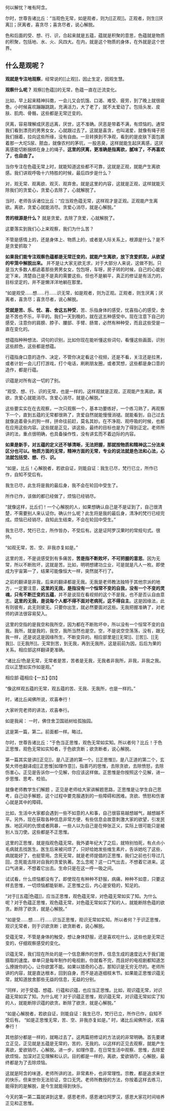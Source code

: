
何以解忧？唯有阿含。      

尔时，世尊告诸比丘：“当观色无常，如是观者，则为[[正观]]。正观者，则生[[厌离]]；厌离者，喜贪尽；喜贪尽者，说心解脱。

色和后面的受、想、行、识，合起来就是五蕴，蕴就是积聚的意思，色蕴就是物质的积聚，包括地、水、火、风四大。在内，就是这个物质的身体，在外就是这个世界。

## 什么是观呢？

**观就是专注地观察**，经常说的[[止观]]，因止生定，因观生慧。

**观察什么呢？** 观察[[色蕴]]的无常，色蕴一直在迁流变化。

比如，早上起来精神抖擞，一会儿又会饥饿、口渴、难受、疲劳，到了晚上就很疲惫。小时候喜欢蹦蹦跳跳，充满活力，大了老了，就不太爱动了。包括头发、皮肤、肌肉、骨骼，这些都是无常迁变的。

厌离，容易理解成厌恶远离，厌世，这不准确。厌恶是带着不满，有烦恼的。通常我们看到漂亮的男男女女，心就跟过去了。这就是喜贪，也叫渴爱，就像有绳子把我们捆着，拉向这些所缘，没有自由。一旦转换到不净观，看到的是皮肤下面包裹着那一大坨S尿、脓血，就像农村的茅坑，一股恶臭，这样就能生起厌离感，这厌离感能切断捆绑在身上的绳子。**这里的厌离，更准确是指离欲，腻味了，不再喜欢了，也自由了。**

当你专注在色蕴无常上时，就能知道这些都不可靠，这就是正观，就能产生离欲感。我们讲观呼吸十六特胜的时候，最后四步是什么？

对，观无常、观离欲、观灭、观弃舍。就是这里的内容，这就是正观，这样就能灭除我们的贪爱心，贪爱心去除了，心就解脱了。

当时，老师告诉诸位比丘：“应当观色蕴无常，这样观才是正观。正观能产生离欲。离欲，贪爱心就能消尽。贪爱心消尽，就是心解脱。”  

**苦的根源是什么？** 就是贪爱。去除了贪爱，心就解脱了。

这要落实到我们心上来观察，我们为什么苦？

不管是感情上的，还是身体上、物质上的，或者是人际关系上，根源是什么？是不是贪爱抓取？

**如果我们能专注观察色蕴都是无常迁变的，就能产生离欲，放下贪爱抓取，从欲望的牢笼中解脱出来。** 并不是让大家无欲无求，对于大部分人来说，这做不到。只是当大多数人都追着那些男男女女，包包呀，车呀，房子转的时候，自己的心能安定下来，清楚自己是不是真的需要这些。但也不是躺平，真正的修证是有活力的，目标坚定的，并不是懒洋洋地躺在那里。

“如是观受……想……行……识无常，如是观者，则为正观。正观者，则生厌离；厌离者，喜贪尽；喜贪尽者，说心解脱。

**受就是苦、乐、忧、喜、舍这五种受**，苦、乐指身体的感受，忧喜指心的感受，舍是不苦也不乐，平平的。我们一天到晚的，就在这五种感受中。现在注意下自己的感受，注意你的肩膀、脖子、腰部、手臂、肠胃，必然有种种受，而且这些受是一直在变化的。

想蕴指种种想法、词句的识别，比如你现在能听懂这些词句，看懂这些画面，识别这些颜色，这些都是想蕴。

行蕴指身口意的造作、决定，不管你决定看这个视频，还是不看，关注还是拉黑，或者计划一会儿打打游戏，打个电话，刷刷朋友圈，或者冥想，这些都是身口意的造作，都是行蕴。

识蕴是对所有这一切的了别。

“观受、想、行、识的无常，也是一样的。这样观就是正观，正观能产生离欲。离欲，贪爱心就能消尽。贪爱心消尽，就是心解脱。”

这些要实实在在去观察，一次只观察一个，基本功要练好，一个练习熟了，再观察下一个，直到五蕴的无常都很熟了，贪爱自然就能慢慢消褪。就能看到，自己过去就像追着骨头的狗一样，拼命往前赶，莫名其妙。在不净观、观呼吸的时候，也都在应用这些内容。这些就是正见，讲这些，最终的目标也是为了得到正定。老师所讲的法，重点很明确，也具备操作性，没有讲玄而不着边际的内容。

**如果是新手，对五蕴的定义还不够清晰，无法把握，那就按物质和精神这二分法来区分也可以。物质方面的无常，精神方面的无常，专业的说法就是色法和心法，心法就包括受、想、行、识。**

“如是，比丘！心解脱者，若欲自证，则能自证：我生已尽，梵行已立，所作已作，自知不受后有。

我生已尽，此生将是我的最后身，我不会在轮回中受生了。

所作已作，该做的都已经做了，烦恼已经销尽。

“就像这样，比丘们！一个心解脱的人，如果想确认自己是不是证到了，自己很清楚，不需要别人来认证你。确认什么呢？此生将是我的最后身，清净的梵行已经完成。烦恼已经销尽，自知此生结束，不会在轮回中受生。”

我生已尽，梵行已立，所作皆办，不受后有。这是证阿罗汉果时的常规句式。很帅。

“如观无常，苦、空、非我亦复如是。”

这里的苦，不是说感受到有多痛苦，**苦是指不断败坏，不可把握的意思**。因为无常，所以不断败坏，这就是苦。比如，明明想建功立业，可是就是凡人一枚。即使成为宇宙第一了，结果可能像恒大一样，突然就不行了。

之前的翻译是非我，后来的翻译都是无我。无我是老师教法独特于其他宗派的地方，一定要注意，**这里的无我，是指没有一个恒常不变的自我，没有一个不变的灵魂，只有不断迁变的五蕴**，并不是说现在看视频的这个不是我，也不是否认自由意志。**这里的无我，是说每个人都不得不面对老病死，这不得自主**。这是因缘法，此有则彼有，此无则彼无。只要你出生，就必然要面对这些。无我把握准确了，对老师的讲法很容易契入。

这里的空指的是我空和我所空，因为都在不断败坏中，所以没有一个恒常不变的自我。我所，就是我的，我空，我所当然也是空。空，不是说空空荡荡，没有，跟无我一样，还是说这是因缘所生，不断变异的。相应部里是[[无常]]、[[苦]]、[[无我]]、[[无我所]]。无常到苦，到无我，再到无我所，这是前前为因，后后为果的关系。相应部这样翻译更准确。

“诸比丘!色是无常，无常者是苦，苦者是无我，无我者非我所，非我，非我之我。应以正慧如实作如是观。”

相应部·蕴相应·【一五】·【四】

“像这样观五蕴的无常，观五蕴的苦、无我、无我所，也是一样的。”

时，诸比丘闻佛所说，欢喜奉行！

大家听完老师的讲法，欢喜奉行。

如是我闻： 一时，佛住舍卫国祇树给孤独园。

这是第一篇，第二。前面都一样。略过。

尔时，世尊告诸比丘：“于色当正思惟，观色无常如实知。所以者何？比丘！于色正思惟，观色无常如实知者，于色欲贪断；欲贪断者，说心解脱。

第一篇其实是讲[[正见]]，是八正道的第一个。[[正思惟]]，是八正道的第二个，玄奘大师也翻译成[[正思惟|如理作意]]，指善巧的思惟，去除贪欲，去除愤怒，去除伤害心。正见是告诉你一个见解，你应该这样做。正思惟是你按照这个见解，进一步思惟、思考、检验。

就像老师教学生们解题 ，正见是老师给大家讲解题思路，正思惟是让学生自己思考，自己动手解题，这个过程中要克服遇到的一些障碍和困难。贪欲、愤怒和伤害心就是其中的障碍。

比如，生活中大家都会遇到一些不如意的人和事，自己很容易越想越气，越想越不平。另外，现在获取各种信息非常方便，有些信息会故意刺激大家的欲望，引发民族、地区间的仇恨或者网暴，一些人以为自己是在伸张正义，实际上很可能只是被别人当刀使。这些都是不正思惟。

这里的正思惟，就是指观色蕴无常。我外婆年纪大了之后，就特别怕死，有点点小毛病就去找医生。医生后来被问烦了，只好给她发些维生素片，告诉她吃了这些，病就能好了，也挺管用。念死无常，就是老师提倡的正思惟，我们之前也引导过几回，念死能去除对自我的贪爱执著。怎么念呢？这一口气出去，不想着它进来。这口气进来，不想着它出去。生命只是在这一呼一吸之间。

试试看，什么烦恼都没有了。即使现在有种种不舒服，病痛，种种不如意，只要这样去思惟，一切烦恼都能斩断。正思惟之后，内心是安稳的，知足的。

“对于[[五蕴|色蕴]]，应当正思惟，观色蕴无常，对色蕴无常如实了知。为什么呢？对于色蕴正思惟，观色蕴无常，对色蕴无常如实了知的人，就能断除色蕴的欲贪。断除了欲贪，就是心解脱。”

“如是受……想……行……识当正思惟，观识无常如实知。所以者何？于识正思惟，观识无常者，则于识欲贪断；欲贪断者，说心解脱。

受蕴无常，不管是身体的触受，想让身体舒服，还是喜欢吃什么，这些也是无常迁变的，仔细观察感受的变化。

识蕴无常，我们现在所处的是一个信息爆炸的世界，信息生成的速度远大于我们能摄取的速度。单单只是每年制作的电视剧，你就看不完，而且好的电视剧都知道怎么撩拨你的心，让你欲罢不能。如果以猎奇的心态，那知识是无穷无尽的。老师所讲的内容，就是直达根本，回到自身，而不是追逐细枝末节。如果能正思惟识蕴无常，就知道放舍那些无益的信息，无益的分别。

“同样，对于受蕴、想蕴、行蕴和识蕴，也应当正思惟。比如，观识蕴无常，对识蕴无常如实了知。为什么呢？对于识蕴正思惟，观识蕴无常，对识蕴无常如实了知的人，就能断除识蕴的欲贪。断除了欲贪，就是心解脱。”

“如是心解脱者，若欲自证，则能自证：我生已尽，梵行已立，所作已作，自知不受后有。 “如是正思惟无常，苦、空、非我亦复如是。” 时，诸比丘闻佛所说，欢喜奉行！

其他部分都是一样的，就略过去了。这两篇把修证的方法说的非常明确。首先要建立正见，正见就是五蕴是无常的，苦的，无我的。以这样的正见去观察，就能产生离欲，爱欲销尽，心解脱。进一步，如理作意，在日常生活中观察、思惟，去除爱欲烦恼，加深对正见理解和认识。目的都是一样的，离欲，爱欲销尽，心解脱，最终都是为了去除烦恼。

这就是阿含的味道，老师所讲的法，非常素朴，也非常理性。宗教，都是追求来世的快乐，但来世你无法验证，空口无凭。老师所教授的方法，你按着这样去练习，能得到的是解脱，是今生就能得到快乐。

今天的第一第二篇就讲到这里，感恩老师，感恩诸位阿罗汉，感恩大家花时间培养正见和正思惟。